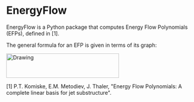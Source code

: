 # EnergyFlow

EnergyFlow is a Python package that computes Energy Flow Polynomials (EFPs), defined in [1].

The general formula for an EFP is given in terms of its graph:

<img src="../images/images/EFP_formula.png" alt="Drawing" width="300px" height="65px"/>

[1] P.T. Komiske, E.M. Metodiev, J. Thaler, "Energy Flow Polynomials: A complete linear basis for jet substructure". 
